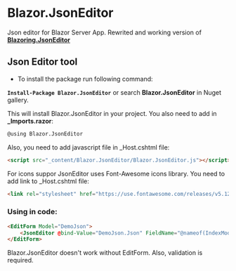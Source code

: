 # Blazor.JsonEditor
Json editor for Blazor Server App. Rewrited and working version of **[Blazoring.JsonEditor](https://github.com/vmakharashvili/Blazoring-JsonEditor)** 

## Json Editor tool

* To install the package run following command:

**`Install-Package Blazor.JsonEditor`**
or search **Blazor.JsonEditor** in Nuget gallery.

This will install Blazor.JsonEditor in your project. You also need to add in **_Imports.razor**:
```html
@using Blazor.JsonEditor
```
Also, you need to add javascript file in _Host.cshtml file:

```html
<script src="_content/Blazor.JsonEditor/Blazor.JsonEditor.js"></script>
```
For icons suppor JsonEditor uses Font-Awesome icons library. You need to add link to _Host.cshtml file:
```html
<link rel="stylesheet" href="https://use.fontawesome.com/releases/v5.12.0/css/all.css">
```

### Using in code:

```html
<EditForm Model="DemoJson">
    <JsonEditor @bind-Value="DemoJson.Json" FieldName="@nameof(IndexModel.Json)" ValidationFor="@(() => DemoJson.Json)"></JsonEditor>
</EditForm>
```

Blazor.JsonEditor doesn't work without EditForm. Also, validation is required.
